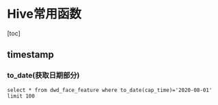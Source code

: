 # Hive常用函数

[toc]



## timestamp

### to_date(获取日期部分)

```
select * from dwd_face_feature where to_date(cap_time)='2020-08-01' limit 100
```

